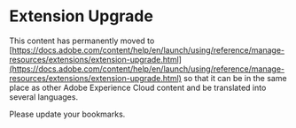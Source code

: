 # Extension Upgrade

This content has permanently moved to [https://docs.adobe.com/content/help/en/launch/using/reference/manage-resources/extensions/extension-upgrade.html](https://docs.adobe.com/content/help/en/launch/using/reference/manage-resources/extensions/extension-upgrade.html) so that it can be in the same place as other Adobe Experience Cloud content and be translated into several languages.

Please update your bookmarks.
